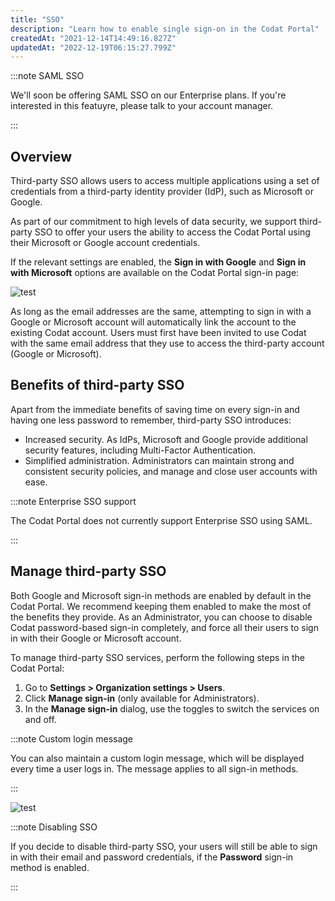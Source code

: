 ```yaml
---
title: "SSO"
description: "Learn how to enable single sign-on in the Codat Portal"
createdAt: "2021-12-14T14:49:16.827Z"
updatedAt: "2022-12-19T06:15:27.799Z"
---
```


:::note SAML SSO

We'll soon be offering SAML SSO on our Enterprise plans. If you're interested in this featuyre, please talk to your account manager.

:::

## Overview

Third-party SSO allows users to access multiple applications using a set of credentials from a third-party identity provider (IdP), such as Microsoft or Google.

As part of our commitment to high levels of data security, we support third-party SSO to offer your users the ability to access the Codat Portal using their Microsoft or Google account credentials.

If the relevant settings are enabled, the **Sign in with Google** and **Sign in with Microsoft** options are available on the Codat Portal sign-in page:

![](/img/other-guides/portal_sign-in-to-codat.png "test")

As long as the email addresses are the same, attempting to sign in with a Google or Microsoft account will automatically link the account to the existing Codat account. Users must first have been invited to use Codat with the same email address that they use to access the third-party account (Google or Microsoft).

## Benefits of third-party SSO

Apart from the immediate benefits of saving time on every sign-in and having one less password to remember, third-party SSO introduces:

- Increased security. As IdPs, Microsoft and Google provide additional security features, including Multi-Factor Authentication.
- Simplified administration. Administrators can maintain strong and consistent security policies, and manage and close user accounts with ease.

:::note Enterprise SSO support
 
The Codat Portal does not currently support Enterprise SSO using SAML.

:::

## Manage third-party SSO

Both Google and Microsoft sign-in methods are enabled by default in the Codat Portal. We recommend keeping them enabled to make the most of the benefits they provide. As an Administrator, you can choose to disable Codat password-based sign-in completely, and force all their users to sign in with their Google or Microsoft account.

To manage third-party SSO services, perform the following steps in the Codat Portal:

1. Go to **Settings > Organization settings > Users**.
2. Click **Manage sign-in** (only available for Administrators).
3. In the **Manage sign-in** dialog, use the toggles to switch the services on and off.

:::note Custom login message

You can also maintain a custom login message, which will be displayed every time a user logs in. The message applies to all sign-in methods.

:::

![](/img/other-guides/portal_manage-sign-in-inc-custom-login-message.png "test")

:::note Disabling SSO

If you decide to disable third-party SSO, your users will still be able to sign in with their email and password credentials, if the **Password** sign-in method is enabled.

:::
